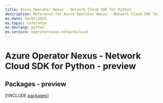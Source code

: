 ```yaml
---
title: Azure Operator Nexus - Network Cloud SDK for Python
description: Reference for Azure Operator Nexus - Network Cloud SDK for Python
ms.date: 04/07/2025
ms.topic: reference
ms.devlang: python
ms.service: operatornexus-networkcloud
---
```

# Azure Operator Nexus - Network Cloud SDK for Python - preview
## Packages - preview
[!INCLUDE [packages](operator-nexus---network-cloud-index.md)]